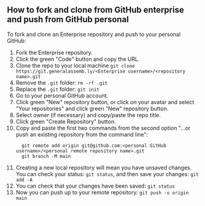 ## How to fork and clone from GitHub enterprise and push from GitHub personal

To fork and clone an Enterprise repository and push to your personal GitHub:

1. Fork the Enterprise repository.
2. Click the green "Code" button and copy the URL.
3. Clone the repo to your local machine `git clone https://git.generalassemb.ly/<Enterprise username>/<repository name>.git`
4. Remove the `.git` folder: `rm -rf .git`
5. Replace the `.git` folder: `git init`
6. Go to your personal GitHub account.
7. Click green "New" repository button, or click on your avatar and select "Your repositories" and click green "New" repository button.
8. Select owner (if necessary) and copy/paste the repo title.
9. Click green "Create Repository" button.
10. Copy and paste the first two commands from the second option "…or push an existing repository from the command line":
      ```
        git remote add origin git@github.com:<personal GitHub username>/<personal remote repository name>.git
        git branch -M main
      ```
11. Creating a new local repository will mean you have unsaved changes. You can check your status: `git status`, and then save your changes: `git add -A`
12. You can check that your changes have been saved: `git status`
13. Now you can push up to your remote repository: `git push -u origin main`
